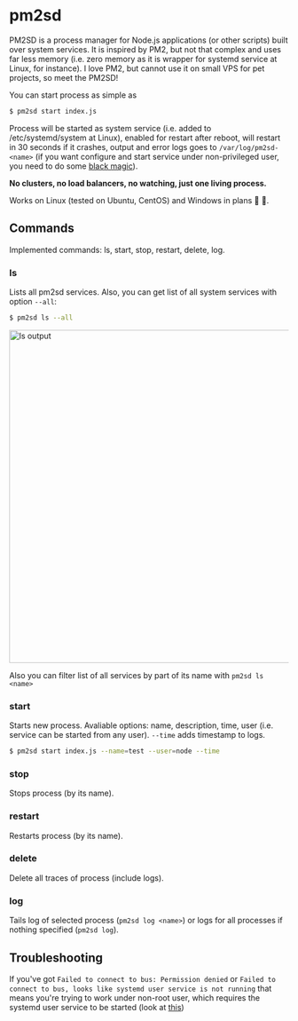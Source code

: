 # pm2sd
PM2SD is a process manager for Node.js applications (or other scripts) built over system services. It is inspired by PM2, but not that complex and uses far less memory (i.e. zero memory as it is wrapper for systemd service at Linux, for instance). I love PM2, but cannot use it on small VPS for pet projects, so meet the PM2SD!

You can start process as simple as

```bash
$ pm2sd start index.js
```

Process will be started as system service (i.e. added to /etc/systemd/system at Linux), enabled for restart after reboot, will restart in 30 seconds if it crashes, output and error logs goes to `/var/log/pm2sd-<name>` (if you want configure and start service under non-privileged user, you need to do some [black magic](./doc/d-bus-black-magic.md)). 

**No clusters, no load balancers, no watching, just one living process.**

Works on Linux (tested on Ubuntu, CentOS) and Windows in plans :construction: :hammer:.

## Commands

Implemented commands: ls, start, stop, restart, delete, log.

### ls

Lists all pm2sd services. Also, you can get list of all system services with option `--all`:

```bash
$ pm2sd ls --all
```

<img width=600px src="https://raw.githubusercontent.com/artemdudkin/pm2sd/main/doc/ls.png" alt="ls output">

Also you can filter list of all services by part of its name with `pm2sd ls <name>`

### start

Starts new process. Avaliable options: name, description, time, user (i.e. service can be started from any user). 
`--time` adds timestamp to logs.

```bash
$ pm2sd start index.js --name=test --user=node --time
```

### stop

Stops process (by its name).

### restart

Restarts process (by its name).

### delete

Delete all traces of process (include logs).

### log

Tails log of selected process (`pm2sd log <name>`) or logs for all processes if nothing specified (`pm2sd log`).

## Troubleshooting

If you've got `Failed to connect to bus: Permission denied` or `Failed to connect to bus, looks like systemd user service is not running` that means you're trying to work under non-root user, which requires the systemd user service to be started (look at [this](./doc/d-bus-black-magic.md)) 
